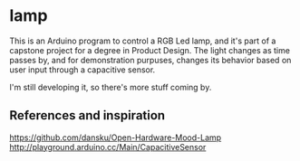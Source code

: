 # lamp

This is an Arduino program to control a RGB Led lamp, and it's part of a capstone project for a degree in Product Design.
The light changes as time passes by, and for demonstration purpuses, changes its behavior based on user input through a capacitive sensor. 

I'm still developing it, so there's more stuff coming by.


## References and inspiration

https://github.com/dansku/Open-Hardware-Mood-Lamp
http://playground.arduino.cc/Main/CapacitiveSensor
